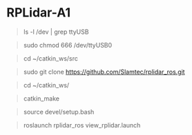 # RPLidar-A1

> ls -l /dev | grep ttyUSB

>sudo chmod 666 /dev/ttyUSB0

> cd ~/catkin_ws/src

> sudo git clone  https://github.com/Slamtec/rplidar_ros.git

> cd ~/catkin_ws/

> catkin_make

>source devel/setup.bash

> roslaunch rplidar_ros view_rplidar.launch

